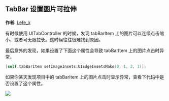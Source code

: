 TabBar 设置图片可拉伸
--------

**作者**: [Lefe_x](https://weibo.com/u/5953150140)

有时候使用 UITabController 的时候，发现 tabBarItem 上的图片可以连续点击缩小，或者可无限拉长。这时候往往很难找到原因。

最后意外的发现，如果设置了下面这个属性会导致 tabBarItem 上的图片点击时异常。

```objective-c
[self.tabBarItem setImageInsets:UIEdgeInsetsMake(0, 1, 2, 1)];
```

如果你某天发现项目中的 tabBarItem 上的图片点击时显示异常，查看下代码中是否设置了这个属性。



![](https://github.com/awesome-tips/iOS-Tips/blob/master/images/2018/10/2-1.jpg)

